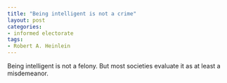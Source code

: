 ```yaml
---
title: "Being intelligent is not a crime"
layout: post
categories:
- informed electorate
tags:
- Robert A. Heinlein
---
```


Being intelligent is not a felony. But most societies evaluate it as at least a misdemeanor.